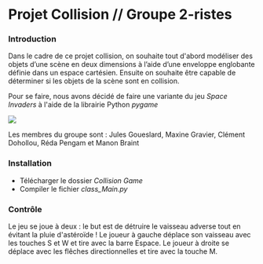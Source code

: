# Projet Collision // Groupe 2-ristes

### Introduction

Dans le cadre de ce projet collision, on souhaite tout d'abord modéliser des objets d’une scène en deux dimensions à l’aide d’une enveloppe englobante définie dans un espace cartésien. Ensuite on souhaite être capable de déterminer si les objets de la scène sont en collision. 

Pour se faire, nous avons décidé de faire une variante du jeu *Space Invaders* à l'aide de la librairie Python *pygame*

![](https://github.com/Max-Ine33/projet-collision-2ristes/blob/main/Collision%20Game/data/background.jpg)

Les membres du groupe sont : Jules Goueslard, Maxine Gravier, Clément Dohollou, Réda Pengam et Manon Braint

### Installation

- Télécharger le dossier *Collision Game*
- Compiler le fichier *class_Main.py*

### Contrôle
Le jeu se joue à deux : le but est de détruire le vaisseau adverse tout en évitant la pluie d'astéroïde ! Le joueur à gauche déplace son vaisseau avec les touches S et W et tire avec la barre Espace. Le joueur à droite se déplace avec les flêches directionnelles et tire avec la touche M.
